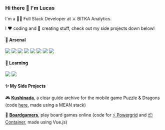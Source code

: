 ### Hi there 👋 I'm Lucas 

I'm a 👨‍💻 Full Stack Developer at :crossed_swords: BITKA Analytics.

I :heart: coding and :art: creating stuff, check out my side projects down below!

#### 🔫 Arsenal
<img src="https://img.shields.io/badge/JavaScript-F7DF1E?style=for-the-badge&logo=javascript&logoColor=black" /> <img src="https://img.shields.io/badge/TypeScript-007ACC?style=for-the-badge&logo=typescript&logoColor=white" /> <img src="https://img.shields.io/badge/Angular-DD0031?style=for-the-badge&logo=angular&logoColor=white" /> <img src="https://img.shields.io/badge/Vue.js-4FC08D?style=for-the-badge&logo=vue.js&logoColor=white" /> <img src="https://img.shields.io/badge/C%23-239120?style=for-the-badge&logo=c sharp&logoColor=white" /> <img src="https://img.shields.io/badge/JAVA-007396?style=for-the-badge&logo=java&logoColor=white" /> <img src="https://img.shields.io/badge/MSSQL-CC2927?style=for-the-badge&logo=microsoft sql server&logoColor=white" /> <img src="https://img.shields.io/badge/MONGODB-47A248?style=for-the-badge&logo=mongodb&logoColor=white" />

#### 🌱 Learning
<img src="https://img.shields.io/badge/node.js%20-%23339933.svg?&style=for-the-badge&logo=node.js&logoColor=white" /> <img src="https://img.shields.io/badge/React-20232A?style=for-the-badge&logo=react&logoColor=61DAFB" />

#### ✨ My Side Projects
🎮 **[Kushinada](https://kushinadahime.com/)**, a clear guide archive for the mobile game Puzzle & Dragons (code [here](https://github.com/LucasAMello/kushinada), made using a MEAN stack)

:game_die: **[Boardgamers](https://www.boardgamers.space/)**, play board games online (code for [⚡ Powergrid](https://github.com/boardgamers/powergrid) and [:package: Container](https://github.com/boardgamers/container), made using Vue.js)

